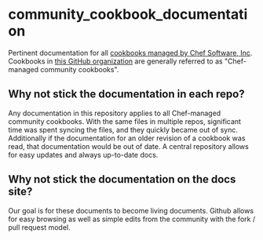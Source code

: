 # community_cookbook_documentation

Pertinent documentation for all [cookbooks managed by Chef Software, Inc](https://github.com/chef-cookbooks). Cookbooks in [this GitHub organization](https://github.com/chef-cookbooks) are generally referred to as "Chef-managed community cookbooks".

## Why not stick the documentation in each repo?

Any documentation in this repository applies to all Chef-managed community cookbooks. With the same files in multiple repos, significant time was spent syncing the files, and they quickly became out of sync. Additionally if the documentation for an older revision of a cookbook was read, that documentation would be out of date. A central repository allows for easy updates and always up-to-date docs.

## Why not stick the documentation on the docs site?

Our goal is for these documents to become living documents. Github allows for easy browsing as well as simple edits from the community with the fork / pull request model.
